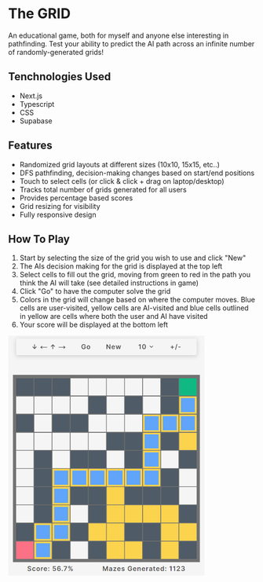 # The GRID

An educational game, both for myself and anyone else interesting in pathfinding. Test your ability to predict the AI path across an infinite number of randomly-generated grids!

## Tenchnologies Used

- Next.js
- Typescript
- CSS
- Supabase

## Features

- Randomized grid layouts at different sizes (10x10, 15x15, etc..)
- DFS pathfinding, decision-making changes based on start/end positions
- Touch to select cells (or click & click + drag on laptop/desktop)
- Tracks total number of grids generated for all users
- Provides percentage based scores
- Grid resizing for visibility
- Fully responsive design

## How To Play

1. Start by selecting the size of the grid you wish to use and click "New"
2. The AIs decision making for the grid is displayed at the top left
3. Select cells to fill out the grid, moving from green to red in the path you think the AI will take (see detailed instructions in game)
4. Click "Go" to have the computer solve the grid
5. Colors in the grid will change based on where the computer moves. Blue cells are user-visited, yellow cells are AI-visited and blue cells outlined in yellow are cells where both the user and AI have visited
6. Your score will be displayed at the bottom left

<img src="app/images/grid.png" alt="Gameplay Screenshot" width="400"/>
